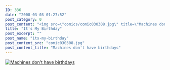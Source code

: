 ```yaml
---
ID: 336
date: "2008-03-03 01:27:52"
post_category: 0
post_content: "<img src=\"comics/comic030308.jpg\" title=\"Machines don't have birthdays\" />"
title: "It's My Birthday"
post_excerpt: ""
post_name: "its-my-birthday"
post_content_src: "comic030308.jpg"
post_content_title: "Machines don't have birthdays"
---
```



[![Machines don't have birthdays](/comics-hi-res/comic030308.jpg)](/comics-hi-res/comic030308.jpg)
